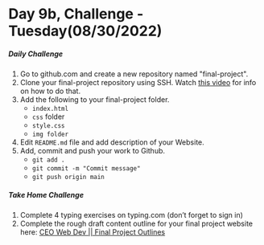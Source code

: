 # Day 9b, Challenge - Tuesday(08/30/2022) #
##### Daily Challenge #####
1. Go to github.com and create a new repository named "final-project".
2. Clone your final-project repository using SSH. Watch [this video](https://youtu.be/ksNbgZlpMo4) for info on how to do that.
3. Add the following to your final-project folder.
    - `index.html`
    - `css` folder
    - `style.css`
    - `img folder`
4. Edit `README.md` file and add description of your Website.
5. Add, commit and push your work to Github.
    - `git add .`
    - `git commit -m "Commit message"`
    - `git push origin main`

##### Take Home Challenge #####
1. Complete 4 typing exercises on typing.com (don’t forget to sign in)
2. Complete the rough draft content outline for your final project website here: [CEO Web Dev || Final Project Outlines](https://docs.google.com/document/d/1Wzw8Nkdl_MS0fkQZt-AXHnH0mxaZqgTv8YYAQfDiMlk/edit?usp=sharing)






